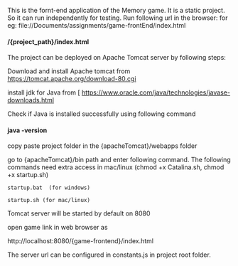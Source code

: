  This is the fornt-end application of the Memory game.
 It is a static project. So it can run independently for testing.
 Run following url in the browser: for eg: file://Documents/assignments/game-frontEnd/index.html 

 #### /{project_path}/index.html 

 The project can be deployed on Apache Tomcat server by following steps:

Download and install Apache tomcat from https://tomcat.apache.org/download-80.cgi

install jdk for Java from [ https://www.oracle.com/java/technologies/javase-downloads.html

Check if Java is installed successfully using following command
    
 #### java -version
    
 copy paste project folder in the {apacheTomcat}/webapps folder

go to {apacheTomcat}/bin path and enter following command.
The following commands need extra access in mac/linux (chmod +x Catalina.sh, chmod +x startup.sh)

    startup.bat  (for windows)
    
    startup.sh (for mac/linux)
    
Tomcat server will be started by default on 8080 

open game link in web browser as 
   
 http://localhost:8080/{game-frontend}/index.html

 The server url can be configured in constants.js in project root folder.


